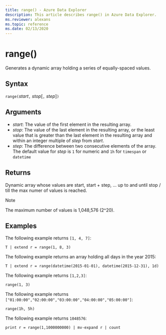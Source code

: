 ```yaml
---
title: range() - Azure Data Explorer
description: This article describes range() in Azure Data Explorer.
ms.reviewer: alexans
ms.topic: reference
ms.date: 02/13/2020
---
```

# range()

Generates a dynamic array holding a series of equally-spaced values.

## Syntax

`range(`*start*`,` *stop*[`,` *step*]`)` 

## Arguments

* *start*: The value of the first element in the resulting array. 
* *stop*: The value of the last element in the resulting array,
or the least value that is greater than the last element in the resulting
array and within an integer multiple of *step* from *start*.
* *step*: The difference between two consecutive elements of
the array. 
The default value for *step* is `1` for numeric and `1h` for `timespan` or `datetime`

## Returns

Dynamic array whose values are start, start + step, ... up to and until stop / till the max numer of values is reached.  
> [!NOTE]
> The maximum number of values is 1,048,576 (2^20).

## Examples

The following example returns `[1, 4, 7]`:

```kusto
T | extend r = range(1, 8, 3)
```

The following example returns an array holding all days
in the year 2015:

```kusto
T | extend r = range(datetime(2015-01-01), datetime(2015-12-31), 1d)
```

The following example returns `[1,2,3]`:

```kusto
range(1, 3)
```

The following example returns `["01:00:00","02:00:00","03:00:00","04:00:00","05:00:00"]`:

```kusto
range(1h, 5h)
```

The following example returns `1048576`:

```kusto
print r = range(1,1000000000) | mv-expand r | count
```
